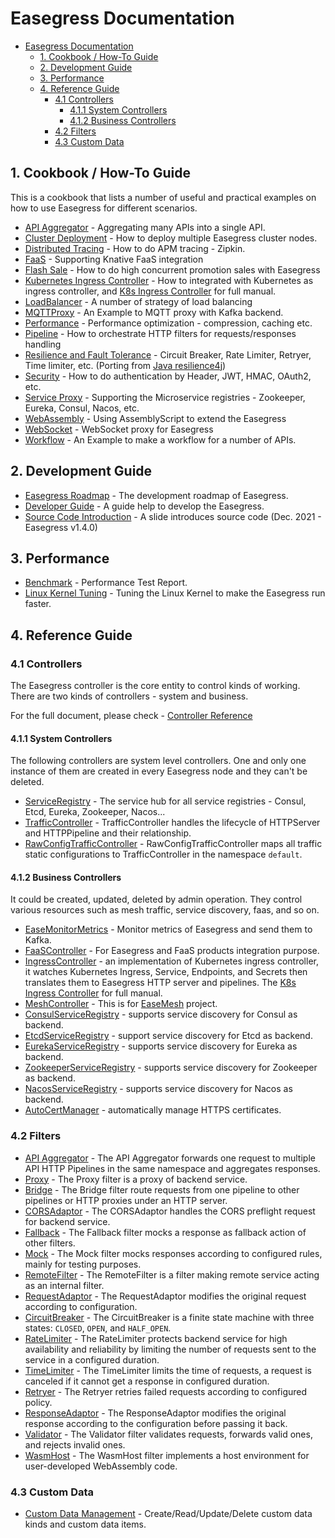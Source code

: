 # Easegress Documentation

- [Easegress Documentation](#easegress-documentation)
	- [1. Cookbook / How-To Guide](#1-cookbook--how-to-guide)
	- [2. Development Guide](#2-development-guide)
	- [3. Performance](#3-performance)
	- [4. Reference Guide](#4-reference-guide)
		- [4.1 Controllers](#41-controllers)
			- [4.1.1 System Controllers](#411-system-controllers)
			- [4.1.2 Business Controllers](#412-business-controllers)
		- [4.2 Filters](#42-filters)
		- [4.3 Custom Data](#43-custom-data)

## 1. Cookbook / How-To Guide

This is a cookbook that lists a number of useful and practical examples on how to use Easegress for different scenarios.

- [API Aggregator](./cookbook/api-aggregator.md) - Aggregating many APIs into a single API.
- [Cluster Deployment](./cookbook/multi-node-cluster.md) - How to deploy multiple Easegress cluster nodes.
- [Distributed Tracing](./cookbook/distributed-tracing.md) - How to do APM tracing  - Zipkin.
- [FaaS](./cookbook/faas.md) - Supporting Knative FaaS integration
- [Flash Sale](./cookbook/flash-sale.md) - How to do high concurrent promotion sales with Easegress
- [Kubernetes Ingress Controller](./cookbook/k8s-ingress-controller.md) - How to integrated with Kubernetes as ingress controller, and [K8s Ingress Controller](./reference/ingresscontroller.md) for full manual.
- [LoadBalancer](./cookbook/load-balancer.md) - A number of strategy of load balancing
- [MQTTProxy](./cookbook/mqtt-proxy.md) - An Example to MQTT proxy with Kafka backend.
- [Performance](./cookbook/performance.md) - Performance optimization - compression, caching etc.
- [Pipeline](./cookbook/pipeline.md) - How to orchestrate HTTP filters for requests/responses handling
- [Resilience and Fault Tolerance](./cookbook/resilience.md) - Circuit Breaker, Rate Limiter, Retryer, Time limiter, etc. (Porting from [Java resilience4j](https://github.com/resilience4j/resilience4j))
- [Security](./cookbook/security.md) - How to do authentication by Header, JWT, HMAC, OAuth2, etc.
- [Service Proxy](./cookbook/service-proxy.md) - Supporting the Microservice  registries - Zookeeper, Eureka, Consul, Nacos, etc.
- [WebAssembly](./cookbook/wasm.md) - Using AssemblyScript to extend the Easegress
- [WebSocket](./cookbook/websocket.md) - WebSocket proxy for Easegress
- [Workflow](./cookbook/workflow.md) - An Example to make a workflow for a number of APIs.

## 2. Development Guide

- [Easegress Roadmap](./Roadmap.md) - The development roadmap of Easegress.
- [Developer Guide](./developer-guide.md) - A guide help to develop the Easegress.
- [Source Code Introduction](./slides/Easegress.code.pptx) - A slide introduces source code (Dec. 2021 - Easegress v1.4.0)

## 3. Performance

- [Benchmark](./reference/benchmark.md) - Performance Test Report.
- [Linux Kernel Tuning](./reference/kernel-tuning.md) - Tuning the Linux Kernel to make the Easegress run faster.

## 4. Reference Guide

### 4.1 Controllers

The Easegress controller is the core entity to control kinds of working. There are two kinds of controllers - system and business. 

For the full document, please check - [Controller Reference](./reference/controllers.md)

#### 4.1.1 System Controllers

The following controllers are system level controllers.  One and only one instance of them are created in every Easegress node and they can't be deleted. 

- [ServiceRegistry](./reference/controllers.md#serviceregistry) - The service hub for all service registries - Consul, Etcd, Eureka, Zookeeper, Nacos...
- [TrafficController](./reference/controllers.md#trafficcontroller) - TrafficController handles the lifecycle of HTTPServer and HTTPPipeline and their relationship. 
- [RawConfigTrafficController](./reference/controllers.md#rawconfigtrafficcontroller) - RawConfigTrafficController maps all traffic static configurations to TrafficController in the namespace `default`.

#### 4.1.2 Business Controllers

It could be created, updated, deleted by admin operation. They control various resources such as mesh traffic, service discovery, faas, and so on.

- [EaseMonitorMetrics](./reference/controllers.md#) - Monitor metrics of Easegress and send them to Kafka.
- [FaaSController](./reference/controllers.md#faascontroller) - For Easegress and FaaS products integration purpose.
- [IngressController](./reference/controllers.md#ingresscontroller) - an implementation of Kubernetes ingress controller, it watches Kubernetes Ingress, Service, Endpoints, and Secrets then translates them to Easegress HTTP server and pipelines. The [K8s Ingress Controller](./reference/ingresscontroller.md) for full manual.
- [MeshController](./reference/controllers.md#meshcontroller) - This is for [EaseMesh](https://github.com/megaease/easemesh) project.
- [ConsulServiceRegistry](./reference/controllers.md#consulserviceregistry) - supports service discovery for Consul as backend. 
- [EtcdServiceRegistry](./reference/controllers.md#etcdserviceregistry) - support service discovery for Etcd as backend. 
- [EurekaServiceRegistry](./reference/controllers.md#eurekaserviceregistry) - supports service discovery for Eureka as backend. 
- [ZookeeperServiceRegistry](./reference/controllers.md#zookeeperserviceregistry) -  supports service discovery for Zookeeper as backend. 
- [NacosServiceRegistry](./reference/controllers.md#nacosserviceregistry) - supports service discovery for Nacos as backend.
- [AutoCertManager](./reference/controllers.md#autocertmanager) - automatically manage HTTPS certificates. 

### 4.2 Filters

- [API Aggregator](./reference/filters.md#APIAggregator) - The API Aggregator forwards one request to multiple API HTTP Pipelines in the same namespace and aggregates responses.
- [Proxy](./reference/filters.md#Proxy) - The Proxy filter is a proxy of backend service. 
- [Bridge](./reference/filters.md#Bridge) - The Bridge filter route requests from one pipeline to other pipelines or HTTP proxies under an HTTP server.
- [CORSAdaptor](./reference/filters.md#CORSAdaptor) - The CORSAdaptor handles the CORS preflight request for backend service.
- [Fallback](./reference/filters.md#Fallback) - The Fallback filter mocks a response as fallback action of other filters. 
- [Mock](./reference/filters.md#Mock) - The Mock filter mocks responses according to configured rules, mainly for testing purposes.
- [RemoteFilter](./reference/filters.md#RemoteFilter) - The RemoteFilter is a filter making remote service acting as an internal filter. 
- [RequestAdaptor](./reference/filters.md#RequestAdaptor) - The RequestAdaptor modifies the original request according to configuration.
- [CircuitBreaker](./reference/filters.md#CircuitBreaker) - The CircuitBreaker is a finite state machine with three states: `CLOSED`, `OPEN`, and `HALF_OPEN`.
- [RateLimiter](./reference/filters.md#RateLimiter) - The RateLimiter protects backend service for high availability and reliability by limiting the number of requests sent to the service in a configured duration.
- [TimeLimiter](./reference/filters.md#TimeLimiter) - The TimeLimiter limits the time of requests, a request is canceled if it cannot get a response in configured duration.
- [Retryer](./reference/filters.md#Retryer) - The Retryer retries failed requests according to configured policy.
- [ResponseAdaptor](./reference/filters.md#ResponseAdaptor) - The ResponseAdaptor modifies the original response according to the configuration before passing it back.
- [Validator](./reference/filters.md#Validator) - The Validator filter validates requests, forwards valid ones, and rejects invalid ones. 
- [WasmHost](./reference/filters.md#WasmHost) - The WasmHost filter implements a host environment for user-developed WebAssembly code. 

### 4.3 Custom Data

- [Custom Data Management](./reference/customdata.md) - Create/Read/Update/Delete custom data kinds and custom data items.
